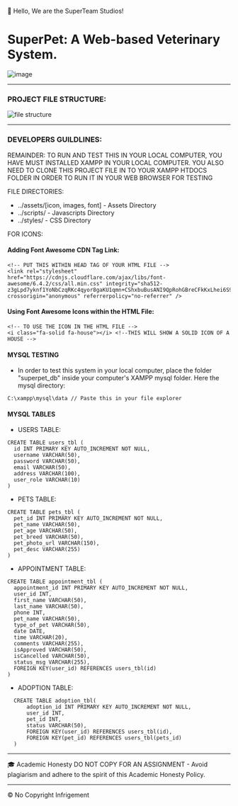 👋 Hello, We are the SuperTeam Studios!

# SuperPet: A Web-based Veterinary System.
![image](https://github.com/Renzxs/SuperPet/assets/90491632/5aa2bade-a8a7-4544-9fa5-bbe8bd18959b)

- - -

### PROJECT FILE STRUCTURE:
![file structure](https://github.com/Renzxs/Veterinary-Web-System/assets/90491632/58d63253-2625-4774-af31-42dc41b602e3)

- - -
### DEVELOPERS GUILDLINES:
REMAINDER: TO RUN AND TEST THIS IN YOUR LOCAL COMPUTER, YOU HAVE MUST INSTALLED XAMPP IN YOUR LOCAL COMPUTER. YOU ALSO NEED TO CLONE THIS PROJECT FILE IN TO YOUR XAMPP HTDOCS FOLDER IN ORDER TO RUN IT IN YOUR WEB BROWSER FOR TESTING

FILE DIRECTORIES:
- ../assets/[icon, images, font] - Assets Directory
- ../scripts/ - Javascripts Directory
- ../styles/ - CSS Directory

FOR ICONS:
#### Adding Font Awesome CDN Tag Link:
```
<!-- PUT THIS WITHIN HEAD TAG OF YOUR HTML FILE -->
<link rel="stylesheet" href="https://cdnjs.cloudflare.com/ajax/libs/font-awesome/6.4.2/css/all.min.css" integrity="sha512-z3gLpd7yknf1YoNbCzqRKc4qyor8gaKU1qmn+CShxbuBusANI9QpRohGBreCFkKxLhei6S9CQXFEbbKuqLg0DA==" crossorigin="anonymous" referrerpolicy="no-referrer" />
```

#### Using Font Awesome Icons within the HTML File:
```
<!-- TO USE THE ICON IN THE HTML FILE -->
<i class="fa-solid fa-house"></i> <!--THIS WILL SHOW A SOLID ICON OF A HOUSE -->
```

#### MYSQL TESTING
- In order to test this system in your local computer, place the folder "superpet_db" inside your computer's XAMPP mysql folder. Here the mysql directory:
```
C:\xampp\mysql\data // Paste this in your file explorer
```

#### MYSQL TABLES
- USERS TABLE:
```
CREATE TABLE users_tbl (
  id INT PRIMARY KEY AUTO_INCREMENT NOT NULL,
  username VARCHAR(50),
  password VARCHAR(50),
  email VARCHAR(50),
  address VARCHAR(100),
  user_role VARCHAR(10)
)
```
- PETS TABLE:
```
CREATE TABLE pets_tbl (
  pet_id INT PRIMARY KEY AUTO_INCREMENT NOT NULL,
  pet_name VARCHAR(50),
  pet_age VARCHAR(50),
  pet_breed VARCHAR(50),
  pet_photo_url VARCHAR(150),
  pet_desc VARCHAR(255)
)
```

- APPOINTMENT TABLE:
```
CREATE TABLE appointment_tbl (
  appointment_id INT PRIMARY KEY AUTO_INCREMENT NOT NULL,
  user_id INT,
  first_name VARCHAR(50),
  last_name VARCHAR(50),
  phone INT,
  pet_name VARCHAR(50),
  type_of_pet VARCHAR(50),
  date DATE,
  time VARCHAR(20),
  comments VARCHAR(255),
  isApproved VARCHAR(50),
  isCancelled VARCHAR(50),
  status_msg VARCHAR(255),
  FOREIGN KEY(user_id) REFERENCES users_tbl(id)
)
```

- ADOPTION TABLE:
```
  CREATE TABLE adoption_tbl(
      adoption_id INT PRIMARY KEY AUTO_INCREMENT NOT NULL,
      user_id INT,
      pet_id INT,
      status VARCHAR(50),
      FOREIGN KEY(user_id) REFERENCES users_tbl(id),
      FOREIGN KEY(pet_id) REFERENCES users_tbl(pets_id)
  )
```

- - - -
🎓 Academic Honesty
DO NOT COPY FOR AN ASSIGNMENT - Avoid plagiarism and adhere to the spirit of this Academic Honesty Policy.

- - - - 
&copy; No Copyright Infrigement

